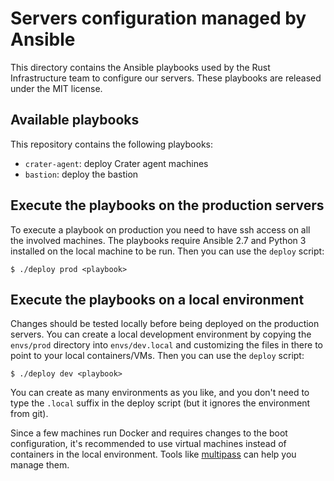 # Servers configuration managed by Ansible

This directory contains the Ansible playbooks used by the Rust Infrastructure
team to configure our servers. These playbooks are released under the MIT
license.

## Available playbooks

This repository contains the following playbooks:

* `crater-agent`: deploy Crater agent machines
* `bastion`: deploy the bastion

## Execute the playbooks on the production servers

To execute a playbook on production you need to have ssh access on all the
involved machines. The playbooks require Ansible 2.7 and Python 3 installed on
the local machine to be run. Then you can use the `deploy` script:

```
$ ./deploy prod <playbook>
```

## Execute the playbooks on a local environment

Changes should be tested locally before being deployed on the production
servers. You can create a local development environment by copying the
`envs/prod` directory into `envs/dev.local` and customizing the files in there
to point to your local containers/VMs. Then you can use the `deploy` script:

```
$ ./deploy dev <playbook>
```

You can create as many environments as you like, and you don't need to type the
`.local` suffix in the deploy script (but it ignores the environment from git).

Since a few machines run Docker and requires changes to the boot configuration,
it's recommended to use virtual machines instead of containers in the local
environment. Tools like [multipass](https://github.com/CanonicalLtd/multipass)
can help you manage them.
